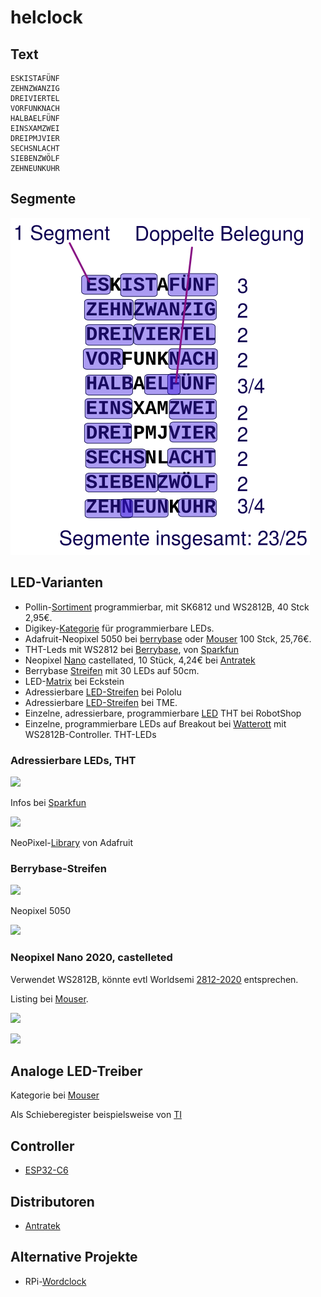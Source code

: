 # helclock

## Text

    ESKISTAFÜNF
    ZEHNZWANZIG
    DREIVIERTEL
    VORFUNKNACH
    HALBAELFÜNF
    EINSXAMZWEI
    DREIPMJVIER
    SECHSNLACHT
    SIEBENZWÖLF
    ZEHNEUNKUHR

## Segmente

![](Frontplatte/Info.svg)

## LED-Varianten

- Pollin-[Sortiment](https://www.pollin.de/p/sort-led-neopixel-programmierbar-800567) programmierbar, mit SK6812 und WS2812B, 40 Stck 2,95€.
- Digikey-[Kategorie](https://www.digikey.de/de/products/filter/leds-adressierbar-spezialanwendungen/126) für programmierbare LEDs.
- Adafruit-Neopixel 5050 bei [berrybase](https://www.berrybase.de/adafruit-neopixel-5050-rgb-led-mit-integriertem-treiber-10-stueck)
  oder [Mouser](https://www.mouser.de/ProductDetail/Adafruit/3094?qs=SV%252B0z0o3NTt%2F2YK7E3w5Rg%3D%3D) 100 Stck, 25,76€.
- THT-Leds mit WS2812 bei [Berrybase](https://www.berrybase.de/adressierbare-ws2812-rgb-led-pth-5mm-diffus-5er-pack),
  von [Sparkfun](https://learn.sparkfun.com/tutorials/ws2812-breakout-hookup-guide#addressable-through-hole-led)
- Neopixel [Nano](https://www.adafruit.com/product/4684) castellated, 10 Stück, 4,24€ bei [Antratek](https://www.antratek.de/neopixel-nano-2020-rgb-leds-10-pack-ws2812b)
- Berrybase [Streifen](https://www.berrybase.de/digitaler-led-rgb-neopixel-stripe-ip65-vergossen-30-leds-schwarz-50cm-mit-kabelanschluss)
  mit 30 LEDs auf 50cm.
- LED-[Matrix](https://eckstein-shop.de/WaveShare-RGB-Full-Color-LED-Matrix-Panel-64x64-Pixels-3mm-Pitch-Adjustable-Brightness) bei Eckstein
- Adressierbare [LED-Streifen](https://www.pololu.com/product/3086) bei Pololu
- Adressierbare [LED-Streifen](https://www.tme.eu/de/details/n013060ca3sa1/lichtquellen-led-bander/ipixel-led/) bei TME.
- Einzelne, adressierbare, programmierbare [LED](https://eu.robotshop.com/products/5mm-adressable-rgb-led-5pk) THT bei RobotShop
- Einzelne, programmierbare LEDs auf Breakout bei [Watterott](https://shop.watterott.com/WS2812B-Breakout-Intelligent-RGB-LED-5-Stk) mit WS2812B-Controller.
THT-LEDs

### Adressierbare LEDs, THT

![](https://www.berrybase.de/thumbnail/6a/7b/24/1729552155/AdressierbareWS2812RGBLEDPTH5mmdiffus5erPack-118307_1920x1920.webp?ts=1750972528)

Infos bei [Sparkfun](https://learn.sparkfun.com/tutorials/ws2812-breakout-hookup-guide#addressable-through-hole-led)

![](https://cdn.sparkfun.com/assets/learn_tutorials/1/0/5/12986-02_Pinout.jpg)

NeoPixel-[Library](https://github.com/adafruit/Adafruit_NeoPixel) von Adafruit

### Berrybase-Streifen

![](https://www.berrybase.de/thumbnail/af/d7/19/1729580979/digitalerLEDRGBNeoPixelStripeIP65vergossen30LEDsschwarz50cmmitKabelanschluss-164532_1920x1920.webp?ts=1750982740)

Neopixel 5050

![](https://cdn-shop.adafruit.com/970x728/1655-00.jpg)

### Neopixel Nano 2020, castelleted

Verwendet WS2812B, könnte evtl Worldsemi [2812-2020](http://world-semi.com/ws2812-family/) entsprechen.

Listing bei [Mouser](https://www.mouser.de/ProductDetail/Adafruit/4684?qs=DPoM0jnrROWIv9%2FMCIm5vw%3D%3D&_gl=1*jup3r4*_ga*dW5kZWZpbmVk*_ga_15W4STQT4T*dW5kZWZpbmVk*_ga_1KQLCYKRX3*dW5kZWZpbmVk).

![](https://cdn-shop.adafruit.com/970x728/4684-05.jpg)

![](https://cdn-shop.adafruit.com/970x728/4684-03.jpg)

## Analoge LED-Treiber

Kategorie bei [Mouser](https://www.mouser.de/c/semiconductors/driver-ics/led-lighting-driver-ics/)

Als Schieberegister beispielsweise von [TI](https://www.mouser.de/ProductDetail/Texas-Instruments/TLC5916INE4?qs=vPP9GyyTAo06VIPRtWrixw%3D%3D)

## Controller

- [ESP32-C6](https://docs.espressif.com/projects/esp-dev-kits/en/latest/esp32c6/esp32-c6-devkitm-1/user_guide.html)

## Distributoren

- [Antratek](https://www.antratek.de/)

## Alternative Projekte

- RPi-[Wordclock](https://github.com/bk1285/rpi_wordclock)
